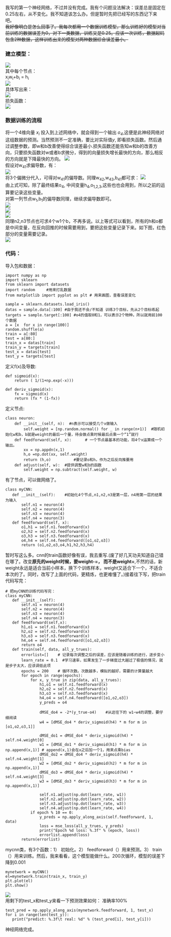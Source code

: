 我写的第一个神经网络，不过并没有完成。我有个问题没法解决：误差总是固定在0.25左右，从不变化。我不知道该怎么办。但是暂时先把已经写的东西记下来吧。<br>
~~我好像明白是怎么回事了。我每次都用一个数据训练模型，那么训练好的模型对当前训练的数据误差为0，对下一类数据，训练又是0.25。应该一次训练，数据起码包含2种数据，这样训练出来的模型对两种数据综合误差最小。~~<br>
### 建立模型： 
<img src = "./pics/autodraw 6_28_2020.png"><br>
其中每个节点： <br>
x<sub>i</sub>w<sub>i</sub>+b<sub>i</sub> = h<sub>i</sub><br>
<img src="./pics/CodeCogsEqn (1).gif"><br>
具体写出来：<br>
<img src="./pics/Screen Shot 2020-06-29 at 12.22.29.png"><br>
损失函数：<br>
<img src="./pics/Screen Shot 2020-06-29 at 0.01.30.png"><br>
### 数据训练的流程
将一个4维向量 *x<sub>i</sub>* 投入到上述网络中，就会得到一个输出 *o<sub>4</sub>*,这便是此神经网络对这组数据的预测。当然预测不一定准确，要比对实际值*y*, 即看损失函数。然后通过调整参数，即w和b改善使得综合误差最小.损失函数还能告知w和b的改善方向，只要损失函数对w或者b求微分，得到的向量损失增长最快的方向，那么相反的方向就是下降最快的方向。
<img src="./pics/Screen Shot 2020-06-28 at 23.41.46.png"><br>
假设对w<sub>41</sub>求偏导数，有：<br>
<img src="./pics/Screen Shot 2020-06-29 at 0.12.47.png"><br>
将3个偏微分代入，可得对w<sub>41</sub>的偏导数。同理w<sub>42</sub>,w<sub>43</sub>,b<sub>41</sub>都可求：
<img src="./pics/Screen Shot 2020-06-29 at 0.27.04.png"><br>
由上式可知，除了最终结果o<sub>4</sub>, 中间变量h<sub>4</sub>,o<sub>1,2,3</sub>,这些也也会用到，所以之前的运算要记录这些变量。<br>
对第一列节点w<sub>1</sub>,b<sub>1</sub>的偏导数同理，继续求偏导数即可。<br>
<img src="./pics/Screen Shot 2020-06-29 at 9.49.45.png"><br>
<img src="./pics/Screen Shot 2020-06-29 at 10.38.48.png"><br>
<img src="./pics/Screen Shot 2020-06-29 at 10.39.26.png"><br>
同理n2,n3节点也可求4个w1个b，不再多说。以上等式可以看到，所有的h和o都是中间变量，在反向回推的时候需要用到，要把这些变量记录下来。如下图，红色部分的变量需要记录。<br>
<img src="./pics/autodraw 6_29_2020.png"><br>
### 代码：
导入包和数据：
```
import numpy as np
import sklearn
from sklearn import datasets
import random     #用来打乱数据
from matplotlib import pyplot as plt # 用来画图，查看误差变化

sample = sklearn.datasets.load_iris()
datas = sample.data[:100] #由于我还不会/不知道 训练3个目标，先从2个目标练起
targets = sample.target[:100] #o4的值取0和1，可以表示2个物种。所以就用前100个数据
a = [x  for x in range(100)]
random.shuffle(a)
train = a[:80]
test = a[80:]
train_x = datas[train]
train_y = targets[train]
test_x = datas[test]
test_y = targets[test]
```
定义f(x)及导数:
```
def sigmoid(x):
    return ( 1/(1+np.exp(-x)))
    
def deriv_sigmoid(x):
    fx = sigmoid(x)
    return (fx * (1-fx))
```
定义节点:
```
class neuron:
    def __init__(self, n):  #n表示可以接受几个x做输入
        self.weight = [np.random.normal() for _ in range(n+1)]  #随机初始化w和b，b就是weight的最后一个量，待会做点乘时候最后点乘一个“1”就行
    def feedforward(self, x):      # 一个节点最基本的功能，将4个x运算成一个输出。
        xx = np.appdn(x,1)
        h,o =np.dot(xx, self.weight)
        return (h,o)          #要记录o和h，作为之后反向推要用
    def adjust(self, w):  #提供调整w和b的函数
        self.weight = np.subtract(self.weight, w) 
 ```
 有了节点，可以做网络了。
 ```
 class myCNN:
    def __init__(self):    #初始化4个节点,n1,n2,n3是第一层，n4用第一层的结果为输入
        self.n1 = neuron(4)
        self.n2 = neuron(4)
        self.n3 = neuron(4)
        self.n4 = neuron(3)
    def feedforward(self, x):
        o1,h1 = self.n1.feedforward(x)  
        o2,h2 = self.n2.feedforward(x)
        o3,h3 = self.n3.feedforward(x)
        o4,h4 = self.n4.feedforward([o1,o2,o3])
        return (o1,o2,o3,o4,h1,h2,h3,h4)
 ```
 暂时写这么多。cnn的train函数好像有误，我去重写.(废了好几天功夫知道自己错在哪了。改变**原先的weight时候，要weight-=， 而不是weight=**,不然的话，新weight永远是适合当前小样本，换下个训练样本，weight又适合下一个，不适合本次的了。同时，改写了上面的代码，更精炼，也更难懂了。)接着往下写，把train代码写完：<br>
 ```
 # 把myCNN的训练代码写完：
 class myCNN:
    def __init__(self):
        self.n1 = neuron(4)
        self.n2 = neuron(4)
        self.n3 = neuron(4)
        self.n4 = neuron(3)
    def feedforward(self,x):
        h1,o1 = self.n1.feedforward(x)
        h2,o2 = self.n2.feedforward(x)
        h3,o3 = self.n3.feedforward(x)
        h4,o4 = self.n4.feedforward([o1,o2,o3])
        return o4
    def train(self, data, all_y_trues):
        errorlist=[]    # 记录每次调整之后的误差，应该是随着训练的进行，逐步变小
        learn_rate = 0.1  #学习速率，如果发生了一步梯度过大越过了极值的情况，就是步子太大，应该调低此项
        epochs = 200    # 循环次数。次数越多，模拟的越好，需要的计算量越大
        for epoch in range(epochs):
            for x, y_true in zip(data, all_y_trues):
                h1,o1 = self.n1.feedforward(x)
                h2,o2 = self.n2.feedforward(x)
                h3,o3 = self.n3.feedforward(x)
                h4,o4 = self.n4.feedforward([o1,o2,o3])
                y_preds = o4
                
                dMSE_do4 = -2*(y_true-o4)    #从这往下的 w1~w4的调整，要仔细阅读
                w4 = [dMSE_do4 * deriv_sigmoid(h4) * m for m in [o1,o2,o3,1]]
                
                dMSE_do1 = dMSE_do4 * deriv_sigmoid(h4) * self.n4.weight[0]
                w1 = [dMSE_do1 * deriv_sigmoid(h1) * m for m in np.append(x,1)] # append(x,1)会在x之后加一个1，用来点乘bias
                dMSE_do2 = dMSE_do4 * deriv_sigmoid(h4) * self.n4.weight[1]
                w2 = [dMSE_do2 * deriv_sigmoid(h2) * m for m in np.append(x,1)]
                dMSE_do3 = dMSE_do4 * deriv_sigmoid(h4) * self.n4.weight[3]
                w3 = [dMSE_do3 * deriv_sigmoid(h3) * m for m in np.append(x,1)]
                
                self.n1.adjust(np.dot(learn_rate, w1))
                self.n2.adjust(np.dot(learn_rate, w2))
                self.n3.adjust(np.dot(learn_rate, w3))
                self.n4.adjust(np.dot(learn_rate, w4))
            if epoch % 10 == 0:
                y_preds = np.apply_along_axis(self.feedforward, 1, data)
                loss = mse_loss(all_y_trues, y_preds)
                print("Epoch %d loss: %.3f" % (epoch, loss))
                errorlist.append(loss)
        return(errorlist)
 ```
mycnn类，有3个函数：1） 初始化。2） feedforward（）用来预测。3） train（）用来训练。然后，我来看看，这个模型能做什么。200次循环，模型的误差下降到0.001<br>
 ```
mynetwork = myCNN()
el=mynetwork.train(train_x, train_y)
plt.plot(el)
plt.show()
 ```
<img src="./pics/loss_rate.png"><br>
用剩下的test_x和test_y来看一下预测效果如何： 准确率100%<br>
 ```
test_pred = np.apply_along_axis(mynetwork.feedforward, 1, test_x)
for i in range(len(test_y)):
    print("predict: %.3f\t real: %d" % (test_pred[i], test_y[i]))
 ```
 神经网络完成。
